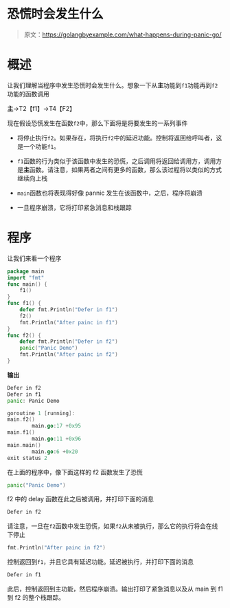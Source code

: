 # 恐慌时会发生什么

> 原文：<https://golangbyexample.com/what-happens-during-panic-go/>

# **概述**

让我们理解当程序中发生恐慌时会发生什么。想象一下从**主**功能到`f1`功能再到`f2`功能的函数调用

**主**->T2【f1】->T4【F2】

现在假设恐慌发生在函数`f2`中，那么下面将是将要发生的一系列事件

*   将停止执行`f2`。如果存在，将执行`f2`中的延迟功能。控制将返回给呼叫者，这是一个功能`f1`。

*   `f1`函数的行为类似于该函数中发生的恐慌，之后调用将返回给调用方，调用方是**主**函数。请注意，如果两者之间有更多的函数，那么该过程将以类似的方式继续向上栈

*   `main`函数也将表现得好像 pannic 发生在该函数中，之后，程序将崩溃

*   一旦程序崩溃，它将打印紧急消息和栈跟踪

# **程序**

让我们来看一个程序

```go
package main
import "fmt"
func main() {
    f1()
}
func f1() {
    defer fmt.Println("Defer in f1")
    f2()
    fmt.Println("After painc in f1")
}
func f2() {
    defer fmt.Println("Defer in f2")
    panic("Panic Demo")
    fmt.Println("After painc in f2")
}
```

**输出**

```go
Defer in f2
Defer in f1
panic: Panic Demo

goroutine 1 [running]:
main.f2()
        main.go:17 +0x95
main.f1()
        main.go:11 +0x96
main.main()
        main.go:6 +0x20
exit status 2
```

在上面的程序中，像下面这样的 f2 函数发生了恐慌

```go
panic("Panic Demo")
```

f2 中的 delay 函数在此之后被调用，并打印下面的消息

```go
Defer in f2
```

请注意，一旦在`f2`函数中发生恐慌，如果`f2`从未被执行，那么它的执行将会在线下停止

```go
fmt.Println("After painc in f2")
```

控制返回到`f1`，并且它具有延迟功能。延迟被执行，并打印下面的消息

```go
Defer in f1
```

此后，控制返回到主功能，然后程序崩溃。输出打印了紧急消息以及从 main 到 f1 到 f2 的整个栈跟踪。